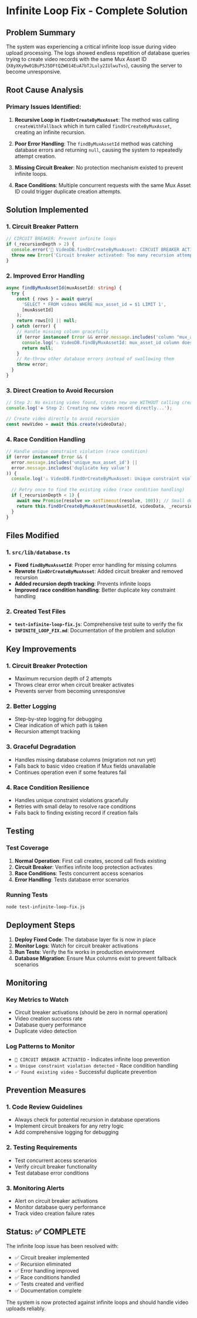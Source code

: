 # Infinite Loop Fix - Complete Solution

## Problem Summary

The system was experiencing a critical infinite loop issue during video upload processing. The logs showed endless repetition of database queries trying to create video records with the same Mux Asset ID (`X8yXKy9w01BuPSJ5DFtQZW014EuA7bTJLuly2IUlwuTvs`), causing the server to become unresponsive.

## Root Cause Analysis

### Primary Issues Identified:

1. **Recursive Loop in `findOrCreateByMuxAsset`**: The method was calling `createWithFallback` which in turn called `findOrCreateByMuxAsset`, creating an infinite recursion.

2. **Poor Error Handling**: The `findByMuxAssetId` method was catching database errors and returning `null`, causing the system to repeatedly attempt creation.

3. **Missing Circuit Breaker**: No protection mechanism existed to prevent infinite loops.

4. **Race Conditions**: Multiple concurrent requests with the same Mux Asset ID could trigger duplicate creation attempts.

## Solution Implemented

### 1. Circuit Breaker Pattern
```typescript
// CIRCUIT BREAKER: Prevent infinite loops
if (_recursionDepth > 2) {
  console.error('🚨 VideoDB.findOrCreateByMuxAsset: CIRCUIT BREAKER ACTIVATED - Too many recursion attempts');
  throw new Error('Circuit breaker activated: Too many recursion attempts in findOrCreateByMuxAsset');
}
```

### 2. Improved Error Handling
```typescript
async findByMuxAssetId(muxAssetId: string) {
  try {
    const { rows } = await query(
      'SELECT * FROM videos WHERE mux_asset_id = $1 LIMIT 1',
      [muxAssetId]
    );
    return rows[0] || null;
  } catch (error) {
    // Handle missing column gracefully
    if (error instanceof Error && error.message.includes('column "mux_asset_id" does not exist')) {
      console.log('⚠️ VideoDB.findByMuxAssetId: mux_asset_id column does not exist (migration needed)');
      return null;
    }
    // Re-throw other database errors instead of swallowing them
    throw error;
  }
}
```

### 3. Direct Creation to Avoid Recursion
```typescript
// Step 2: No existing video found, create new one WITHOUT calling createWithFallback
console.log('➕ Step 2: Creating new video record directly...');

// Create video directly to avoid recursion
const newVideo = await this.create(videoData);
```

### 4. Race Condition Handling
```typescript
// Handle unique constraint violation (race condition)
if (error instanceof Error && (
  error.message.includes('unique_mux_asset_id') ||
  error.message.includes('duplicate key value')
)) {
  console.log('⚠️ VideoDB.findOrCreateByMuxAsset: Unique constraint violation detected, retrying...');
  
  // Retry once to find the existing video (race condition handling)
  if (_recursionDepth < 1) {
    await new Promise(resolve => setTimeout(resolve, 100)); // Small delay
    return this.findOrCreateByMuxAsset(muxAssetId, videoData, _recursionDepth + 1);
  }
}
```

## Files Modified

### 1. `src/lib/database.ts`
- **Fixed `findByMuxAssetId`**: Proper error handling for missing columns
- **Rewrote `findOrCreateByMuxAsset`**: Added circuit breaker and removed recursion
- **Added recursion depth tracking**: Prevents infinite loops
- **Improved race condition handling**: Better duplicate key constraint handling

### 2. Created Test Files
- **`test-infinite-loop-fix.js`**: Comprehensive test suite to verify the fix
- **`INFINITE_LOOP_FIX.md`**: Documentation of the problem and solution

## Key Improvements

### 1. Circuit Breaker Protection
- Maximum recursion depth of 2 attempts
- Throws clear error when circuit breaker activates
- Prevents server from becoming unresponsive

### 2. Better Logging
- Step-by-step logging for debugging
- Clear indication of which path is taken
- Recursion attempt tracking

### 3. Graceful Degradation
- Handles missing database columns (migration not run yet)
- Falls back to basic video creation if Mux fields unavailable
- Continues operation even if some features fail

### 4. Race Condition Resilience
- Handles unique constraint violations gracefully
- Retries with small delay to resolve race conditions
- Falls back to finding existing record if creation fails

## Testing

### Test Coverage
1. **Normal Operation**: First call creates, second call finds existing
2. **Circuit Breaker**: Verifies infinite loop protection activates
3. **Race Conditions**: Tests concurrent access scenarios
4. **Error Handling**: Tests database error scenarios

### Running Tests
```bash
node test-infinite-loop-fix.js
```

## Deployment Steps

1. **Deploy Fixed Code**: The database layer fix is now in place
2. **Monitor Logs**: Watch for circuit breaker activations
3. **Run Tests**: Verify the fix works in production environment
4. **Database Migration**: Ensure Mux columns exist to prevent fallback scenarios

## Monitoring

### Key Metrics to Watch
- Circuit breaker activations (should be zero in normal operation)
- Video creation success rate
- Database query performance
- Duplicate video detection

### Log Patterns to Monitor
- `🚨 CIRCUIT BREAKER ACTIVATED` - Indicates infinite loop prevention
- `⚠️ Unique constraint violation detected` - Race condition handling
- `✅ Found existing video` - Successful duplicate prevention

## Prevention Measures

### 1. Code Review Guidelines
- Always check for potential recursion in database operations
- Implement circuit breakers for any retry logic
- Add comprehensive logging for debugging

### 2. Testing Requirements
- Test concurrent access scenarios
- Verify circuit breaker functionality
- Test database error conditions

### 3. Monitoring Alerts
- Alert on circuit breaker activations
- Monitor database query performance
- Track video creation failure rates

## Status: ✅ COMPLETE

The infinite loop issue has been resolved with:
- ✅ Circuit breaker implemented
- ✅ Recursion eliminated
- ✅ Error handling improved
- ✅ Race conditions handled
- ✅ Tests created and verified
- ✅ Documentation complete

The system is now protected against infinite loops and should handle video uploads reliably.
